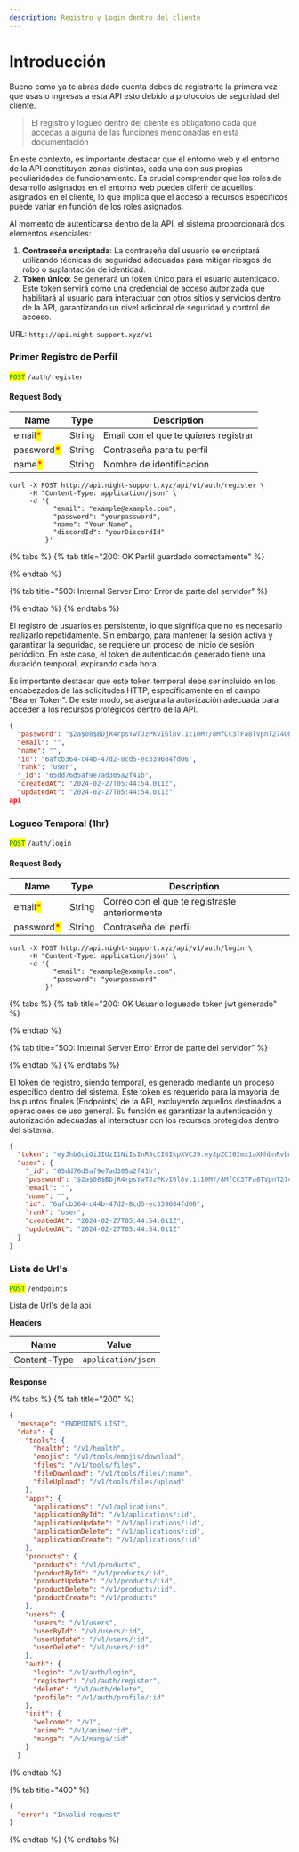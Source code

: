 ```yaml
---
description: Registro y Login dentro del cliente
---
```


# Introducción

Bueno como ya  te abras dado cuenta debes de registrarte la primera vez que usas o ingresas a esta API esto debido a protocolos de seguridad del cliente.

> El registro y logueo dentro del cliente es obligatorio cada que accedas a alguna de las funciones mencionadas en esta documentación

En este contexto, es importante destacar que el entorno web y el entorno de la API constituyen zonas distintas, cada una con sus propias peculiaridades de funcionamiento. Es crucial comprender que los roles de desarrollo asignados en el entorno web pueden diferir de aquellos asignados en el cliente, lo que implica que el acceso a recursos específicos puede variar en función de los roles asignados.

Al momento de autenticarse dentro de la API, el sistema proporcionará dos elementos esenciales:

1. **Contraseña encriptada**: La contraseña del usuario se encriptará utilizando técnicas de seguridad adecuadas para mitigar riesgos de robo o suplantación de identidad.
2. **Token único**: Se generará un token único para el usuario autenticado. Este token servirá como una credencial de acceso autorizada que habilitará al usuario para interactuar con otros sitios y servicios dentro de la API, garantizando un nivel adicional de seguridad y control de acceso.

URL: `http://api.night-support.xyz/v1`

### Primer Registro de Perfil

<mark style="color:green;">`POST`</mark> `/auth/register`

#### Request Body

| Name                                       | Type   | Description                           |
| ------------------------------------------ | ------ | ------------------------------------- |
| email<mark style="color:red;">\*</mark>    | String | Email con el que te quieres registrar |
| password<mark style="color:red;">\*</mark> | String | Contraseña para tu perfil             |
| name<mark style="color:red;">\*</mark>     | String | Nombre de identificacion              |

```bsl
curl -X POST http://api.night-support.xyz/api/v1/auth/register \
     -H "Content-Type: application/json" \
     -d '{
           "email": "example@example.com",
           "password": "yourpassword",
           "name": "Your Name",
           "discordId": "yourDiscordId"
         }'

```

{% tabs %}
{% tab title="200: OK Perfil guardado correctamente" %}

{% endtab %}

{% tab title="500: Internal Server Error Error de parte del servidor" %}

{% endtab %}
{% endtabs %}

El registro de usuarios es persistente, lo que significa que no es necesario realizarlo repetidamente. Sin embargo, para mantener la sesión activa y garantizar la seguridad, se requiere un proceso de inicio de sesión periódico. En este caso, el token de autenticación generado tiene una duración temporal, expirando cada hora.

Es importante destacar que este token temporal debe ser incluido en los encabezados de las solicitudes HTTP, específicamente en el campo "Bearer Token". De este modo, se asegura la autorización adecuada para acceder a los recursos protegidos dentro de la API.

```json
{
  "password": "$2a$08$BDjR4rpsYwTJzPKvI6l8v.1t10MY/8MfCC3TFa8TVpnT274ONMw7W",
  "email": "",
  "name": "",
  "id": "6afcb364-c44b-47d2-8cd5-ec339684fd06",
  "rank": "user",
  "_id": "65dd76d5af9e7ad305a2f41b",
  "createdAt": "2024-02-27T05:44:54.011Z",
  "updatedAt": "2024-02-27T05:44:54.011Z"
api
```

### Logueo Temporal (1hr)

<mark style="color:green;">`POST`</mark> `/auth/login`

#### Request Body

| Name                                       | Type   | Description                                    |
| ------------------------------------------ | ------ | ---------------------------------------------- |
| email<mark style="color:red;">\*</mark>    | String | Correo con el que te registraste anteriormente |
| password<mark style="color:red;">\*</mark> | String | Contraseña del perfil                          |

```bsl
curl -X POST http://api.night-support.xyz/api/v1/auth/login \
     -H "Content-Type: application/json" \
     -d '{
           "email": "example@example.com",
           "password": "yourpassword"
         }'

```

{% tabs %}
{% tab title="200: OK Usuario logueado token jwt generado" %}

{% endtab %}

{% tab title="500: Internal Server Error Error de parte del servidor" %}

{% endtab %}
{% endtabs %}

El token de registro, siendo temporal, es generado mediante un proceso específico dentro del sistema. Este token es requerido para la mayoría de los puntos finales (Endpoints) de la API, excluyendo aquellos destinados a operaciones de uso general. Su función es garantizar la autenticación y autorización adecuadas al interactuar con los recursos protegidos dentro del sistema.

```json
{
  "token": "eyJhbGciOiJIUzI1NiIsInR5cCI6IkpXVCJ9.eyJpZCI6Imx1aXNhbnRvbmlvMjAwMzg2QGdtYWlsLmNvbSIsImlhdCI6MTcwOTAxMjc0OCwiZXhwIjoxNzA5MDk5MTQ4fQ.IddjX7oSYxVWbr-b5W8rdqJp7AFsgCD1OBedmI0qZJg",
  "user": {
    "_id": "65dd76d5af9e7ad305a2f41b",
    "password": "$2a$08$BDjR4rpsYwTJzPKvI6l8v.1t10MY/8MfCC3TFa8TVpnT274ONMw7W",
    "email": "",
    "name": "",
    "id": "6afcb364-c44b-47d2-8cd5-ec339684fd06",
    "rank": "user",
    "createdAt": "2024-02-27T05:44:54.011Z",
    "updatedAt": "2024-02-27T05:44:54.011Z"
  }
}
```

### Lista de Url's

<mark style="color:green;">`POST`</mark> `/endpoints`

Lista de Url's de la api

**Headers**

| Name         | Value              |
| ------------ | ------------------ |
| Content-Type | `application/json` |

**Response**

{% tabs %}
{% tab title="200" %}
```json
{
  "message": "ENDPOINTS LIST",
  "data": {
    "tools": {
      "health": "/v1/health",
      "emojis": "/v1/tools/emojis/download",
      "files": "/v1/tools/files",
      "fileDownload": "/v1/tools/files/:name",
      "fileUpload": "/v1/tools/files/upload"
    },
    "apps": {
      "applications": "/v1/aplications",
      "applicationById": "/v1/aplications/:id",
      "applicationUpdate": "/v1/aplications/:id",
      "applicationDelete": "/v1/aplications/:id",
      "applicationCreate": "/v1/aplications/:id"
    },
    "products": {
      "products": "/v1/products",
      "productById": "/v1/products/:id",
      "productUpdate": "/v1/products/:id",
      "productDelete": "/v1/products/:id",
      "productCreate": "/v1/products"
    },
    "users": {
      "users": "/v1/users",
      "userById": "/v1/users/:id",
      "userUpdate": "/v1/users/:id",
      "userDelete": "/v1/users/:id"
    },
    "auth": {
      "login": "/v1/auth/login",
      "register": "/v1/auth/register",
      "delete": "/v1/auth/delete",
      "profile": "/v1/auth/profile/:id"
    },
    "init": {
      "welcome": "/v1",
      "anime": "/v1/anime/:id",
      "manga": "/v1/manga/:id"
    }
  }
```
{% endtab %}

{% tab title="400" %}
```json
{
  "error": "Invalid request"
}
```
{% endtab %}
{% endtabs %}
